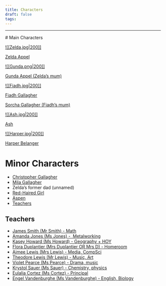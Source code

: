 ```yaml
---
title: Characters
draft: false
tags:
---
```

<hr>
# Main Characters

[![[Zelda.jpg|200]]](Zelda%20Appel.md)

 [Zelda Appel](Zelda%20Appel.md)


[![[Gunda.png|200]]](Gunda%20Appel.md)

[Gunda Appel (Zelda’s mum)](Gunda%20Appel.md)


[![[Fiadh.jpg|200]]](Fiadh%20Gallagher.md)

[Fiadh Gallagher](Fiadh%20Gallagher.md)


[Sorcha Gallagher (Fiadh’s mum)](Sorcha%20Gallagher.md)

[![[Ash.jpg|200]]](Ash.md)

[Ash](Ash.md)


[![[Harper.jpg|200]]](Harper%20Belanger.md)

[Harper Belanger](<Harper Belanger.md>)


# Minor Characters
- [Christopher Gallagher](Christopher%20Gallagher.md)
- [Mila Gallagher](Mila%20Gallagher.md)
- Zelda’s former dad (unnamed)
- [Red-Haired Girl](Red-Haired%20Girl.md)
- [Aspen](Aspen.md)
- [Teachers](Teachers.md)

## Teachers
- [James Smith (Mr Smith) - Math](James%20Smith.md)
- [Amanda Jones (Ms Jones) -  Metalworking](Amanda%20Jones.md)
- [Kasey Howard (Ms Howard) - Geography + HOY](Kasey%20Howard.md)
- [Flora Duplantier (Mrs Duplantier OR Mrs D) - Homeroom](Flora%20Duplantier.md)
- [Aimee Lewis (Mrs Lewis) - Media, CompSci](Aimee%20Lewis.md)
- [Theodore Lewis (Mr Lewis) - Music, Art](Theodore%20Lewis.md)
- [Violet Pearce (Ms Pearce) - Drama, music](Violet%20Pearce.md)
- [Krystol Sauer (Ms Sauer) - Chemistry, physics](Krystol%20Sauer.md)
- [Eulalia Cortez (Ms Cortez) - Principal](Eulalia%20Cortez.md)
- [Engel Vandenburghe (Ms Vandenburghe) - English, Biology](Engel%20Vandenburghe.md)
